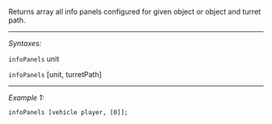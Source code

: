 Returns array all info panels configured for given object or object and turret path.


---
*Syntaxes:*

`infoPanels` unit

`infoPanels` [unit, turretPath]

---
*Example 1:*

```sqf
infoPanels [vehicle player, [0]];
```